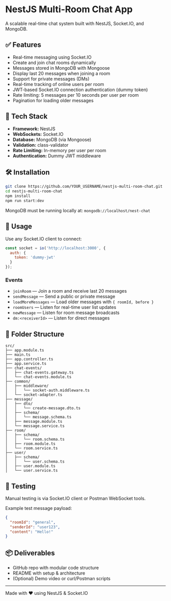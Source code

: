 # NestJS Multi-Room Chat App

A scalable real-time chat system built with NestJS, Socket.IO, and MongoDB.

## ✅ Features

- Real-time messaging using Socket.IO
- Create and join chat rooms dynamically
- Messages stored in MongoDB with Mongoose
- Display last 20 messages when joining a room
- Support for private messages (DMs)
- Real-time tracking of online users per room
- JWT-based Socket.IO connection authentication (dummy token)
- Rate limiting: 5 messages per 10 seconds per user per room
- Pagination for loading older messages

## 🧱 Tech Stack

- **Framework:** NestJS
- **WebSockets:** Socket.IO
- **Database:** MongoDB (via Mongoose)
- **Validation:** class-validator
- **Rate Limiting:** In-memory per user per room
- **Authentication:** Dummy JWT middleware

## 🛠️ Installation

```bash
git clone https://github.com/YOUR_USERNAME/nestjs-multi-room-chat.git
cd nestjs-multi-room-chat
npm install
npm run start:dev
```

MongoDB must be running locally at: `mongodb://localhost/nest-chat`

## 🧪 Usage

Use any Socket.IO client to connect:

```js
const socket = io('http://localhost:3000', {
  auth: {
    token: 'dummy-jwt'
  }
});
```

### Events

- `joinRoom` — Join a room and receive last 20 messages
- `sendMessage` — Send a public or private message
- `loadMoreMessages` — Load older messages with `{ roomId, before }`
- `roomUsers` — Listen for real-time user list updates
- `newMessage` — Listen for room message broadcasts
- `dm:<receiverId>` — Listen for direct messages

## 📁 Folder Structure

```
src/
├── app.module.ts
├── main.ts
├── app.controller.ts
├── app.service.ts
├── chat-events/
│   ├── chat-events.gateway.ts
│   └── chat-events.module.ts
├── common/
│   ├── middleware/
│   │   └── socket-auth.middleware.ts
│   └── socket-adapter.ts
├── message/
│   ├── dto/
│   │   └── create-message.dto.ts
│   ├── schema/
│   │   └── message.schema.ts
│   ├── message.module.ts
│   └── message.service.ts
├── room/
│   ├── schema/
│   │   └── room.schema.ts
│   ├── room.module.ts
│   └── room.service.ts
├── user/
│   ├── schema/
│   │   └── user.schema.ts
│   ├── user.module.ts
│   └── user.service.ts
```

## 🧪 Testing

Manual testing is via Socket.IO client or Postman WebSocket tools.

Example test message payload:

```json
{
  "roomId": "general",
  "senderId": "user123",
  "content": "Hello!"
}
```

## 📦 Deliverables

- GitHub repo with modular code structure
- README with setup & architecture
- (Optional) Demo video or curl/Postman scripts

---

Made with ❤️ using NestJS & Socket.IO